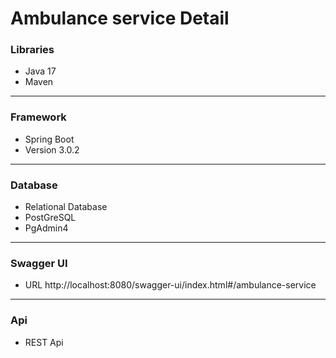# Ambulance service Detail

### Libraries 
- Java 17
- Maven
- ---
### Framework
- Spring Boot 
- Version 3.0.2
 ---
### Database
- Relational Database
- PostGreSQL
- PgAdmin4 
---
### Swagger UI
- URL  http://localhost:8080/swagger-ui/index.html#/ambulance-service
---
### Api 
- REST Api

